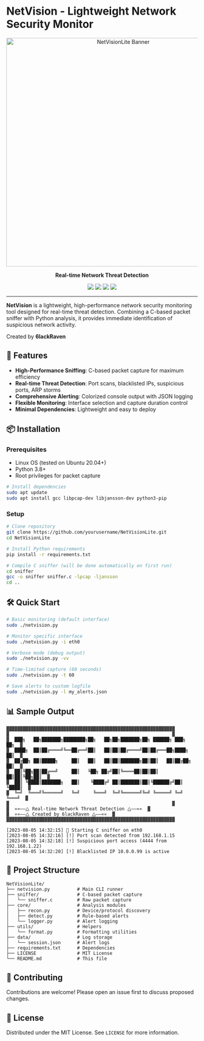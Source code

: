 # NetVision - Lightweight Network Security Monitor

<p align="center">
  <img src="https://i.imgur.com/your_logo.png" alt="NetVisionLite Banner" width="600">
</p>

<p align="center">
  <b>Real-time Network Threat Detection</b>
</p>

<p align="center">
  <img src="https://img.shields.io/badge/Version-1.0-blue">
  <img src="https://img.shields.io/badge/License-MIT-green">
  <img src="https://img.shields.io/badge/Python-3.8+-yellow">
  <img src="https://img.shields.io/badge/Platform-Linux-lightgrey">
</p>

---

**NetVision** is a lightweight, high-performance network security monitoring tool designed for real-time threat detection. Combining a C-based packet sniffer with Python analysis, it provides immediate identification of suspicious network activity.

Created by **6lackRaven**

## 🚀 Features

- **High-Performance Sniffing**: C-based packet capture for maximum efficiency
- **Real-time Threat Detection**: Port scans, blacklisted IPs, suspicious ports, ARP storms
- **Comprehensive Alerting**: Colorized console output with JSON logging
- **Flexible Monitoring**: Interface selection and capture duration control
- **Minimal Dependencies**: Lightweight and easy to deploy

## 📦 Installation

### Prerequisites
- Linux OS (tested on Ubuntu 20.04+)
- Python 3.8+
- Root privileges for packet capture

```bash
# Install dependencies
sudo apt update
sudo apt install gcc libpcap-dev libjansson-dev python3-pip
```

### Setup
```bash
# Clone repository
git clone https://github.com/yourusername/NetVisionLite.git
cd NetVisionLite

# Install Python requirements
pip install -r requirements.txt

# Compile C sniffer (will be done automatically on first run)
cd sniffer
gcc -o sniffer sniffer.c -lpcap -ljansson
cd ..
```

## 🛠 Quick Start

```bash
# Basic monitoring (default interface)
sudo ./netvision.py

# Monitor specific interface
sudo ./netvision.py -i eth0

# Verbose mode (debug output)
sudo ./netvision.py -vv

# Time-limited capture (60 seconds)
sudo ./netvision.py -t 60

# Save alerts to custom logfile
sudo ./netvision.py -l my_alerts.json
```

## 📊 Sample Output
```
▓▓▓▓▓▓▓▓▓▓▓▓▓▓▓▓▓▓▓▓▓▓▓▓▓▓▓▓▓▓▓▓▓▓▓▓▓▓▓▓▓▓▓▓▓▓▓▓▓▓▓▓▓▓▓▓▓▓▓▓▓▓
▓                                                            ▓
▓  ███╗   ██╗███████╗████████╗██╗   ██╗██╗███████╗██╗ ██████╗ ███╗   ██╗  ▓
▓  ████╗  ██║██╔════╝╚══██╔══╝██║   ██║██║██╔════╝██║██╔═══██╗████╗  ██║  ▓
▓  ██╔██╗ ██║█████╗     ██║   ██║   ██║██║███████╗██║██║   ██║██╔██╗ ██║  ▓
▓  ██║╚██╗██║██╔══╝     ██║   ╚██╗ ██╔╝██║╚════██║██║██║   ██║██║╚██╗██║  ▓
▓  ██║ ╚████║███████╗   ██║    ╚████╔╝ ██║███████║██║╚██████╔╝██║ ╚████║  ▓
▓  ╚═╝  ╚═══╝╚══════╝   ╚═╝     ╚═══╝  ╚═╝╚══════╝╚═╝ ╚═════╝ ╚═╝  ╚═══╝  ▓
▓                                                            ▓
▓  »»——⧋ Real-time Network Threat Detection ⧋——««  ▓
▓  »»——⧋ Created by 6lackRaven ⧋——««  ▓
▓▓▓▓▓▓▓▓▓▓▓▓▓▓▓▓▓▓▓▓▓▓▓▓▓▓▓▓▓▓▓▓▓▓▓▓▓▓▓▓▓▓▓▓▓▓▓▓▓▓▓▓▓▓▓▓▓▓▓▓▓▓

[2023-08-05 14:32:15] 📡 Starting C sniffer on eth0
[2023-08-05 14:32:16] [!] Port scan detected from 192.168.1.15
[2023-08-05 14:32:18] [!] Suspicious port access (4444 from 192.168.1.22)
[2023-08-05 14:32:20] [!] Blacklisted IP 10.0.0.99 is active
```

## 📂 Project Structure
```
NetVisionLite/
├── netvision.py          # Main CLI runner
├── sniffer/              # C-based packet capture
│   └── sniffer.c         # Raw packet capture
├── core/                 # Analysis modules
│   ├── recon.py          # Device/protocol discovery
│   ├── detect.py         # Rule-based alerts
│   └── logger.py         # Alert logging
├── utils/                # Helpers
│   └── format.py         # Formatting utilities
├── data/                 # Log storage
│   └── session.json      # Alert logs
├── requirements.txt      # Dependencies
├── LICENSE               # MIT License
└── README.md             # This file
```

## 🤝 Contributing
Contributions are welcome! Please open an issue first to discuss proposed changes.

## 📜 License
Distributed under the MIT License. See `LICENSE` for more information.
```
